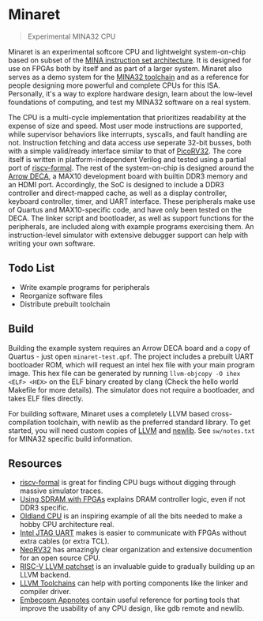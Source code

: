 # Minaret
> Experimental MINA32 CPU

Minaret is an experimental softcore CPU and lightweight system-on-chip based on subset of the [MINA instruction set architecture](https://github.com/ladystarbreeze/mina-isa/blob/main/MINA_Instruction_Set_Architecture.md). It is designed for use on FPGAs both by itself and as part of a larger system. Minaret also serves as a demo system for the [MINA32 toolchain](https://github.com/CQCumbers/mina32-llvm) and as a reference for people designing more powerful and complete CPUs for this ISA. Personally, it's a way to explore hardware design, learn about the low-level foundations of computing, and test my MINA32 software on a real system.

The CPU is a multi-cycle implementation that prioritizes readability at the expense of size and speed. Most user mode instructions are supported, while supervisor behaviors like interrupts, syscalls, and fault handling are not. Instruction fetching and data access use seperate 32-bit busses, both with a simple valid/ready interface similar to that of [PicoRV32](https://github.com/cliffordwolf/picorv32#picorv32-native-memory-interface). The core itself is written in platform-independent Verilog and tested using a partial port of [riscv-formal](https://github.com/SymbioticEDA/riscv-formal). The rest of the system-on-chip is designed around the [Arrow DECA](https://tomverbeure.github.io/2021/04/23/Arrow-DECA-FPGA-board.html), a MAX10 development board with builtin DDR3 memory and an HDMI port. Accordingly, the SoC is designed to include a DDR3 controller and direct-mapped cache, as well as a display controller, keyboard controller, timer, and UART interface. These peripherals make use of Quartus and MAX10-specific code, and have only been tested on the DECA. The linker script and bootloader, as well as support functions for the peripherals, are included along with example programs exercising them. An instruction-level simulator with extensive debugger support can help with writing your own software.

## Todo List
- Write example programs for peripherals
- Reorganize software files
- Distribute prebuilt toolchain

## Build
Building the example system requires an Arrow DECA board and a copy of Quartus - just open `minaret-test.qpf`. The project includes a prebuilt UART bootloader ROM, which will request an intel hex file with your main program image. This hex file can be generated by running `llvm-objcopy -O ihex <ELF> <HEX>` on the ELF binary created by clang (Check the hello world Makefile for more details). The simulator does not require a bootloader, and takes ELF files directly.

For building software, Minaret uses a completely LLVM based cross-compilation toolchain, with newlib as the preferred standard library. To get started, you will need custom copies of [LLVM](https://github.com/CQCumbers/mina32-llvm) and [newlib](https://github.com/CQCumbers/mina32-newlib). See `sw/notes.txt` for MINA32 specific build information.

## Resources
- [riscv-formal](https://github.com/SymbioticEDA/riscv-formal) is great for finding CPU bugs without digging through massive simulator traces.
- [Using SDRAM with FPGAs](https://www.joshbassett.info/sdram-controller/) explains DRAM controller logic, even if not DDR3 specific.
- [Oldland CPU](https://jamieiles.github.io/oldland-cpu/) is an inspiring example of all the bits needed to make a hobby CPU architecture real.
- [Intel JTAG UART](https://github.com/tomverbeure/intel_jtag_uart) makes is easier to communicate with FPGAs without extra cables (or extra TCL).
- [NeoRV32](https://github.com/stnolting/neorv32) has amazingly clear organization and extensive documention for an open source CPU.
- [RISC-V LLVM patchset](https://github.com/lowRISC/riscv-llvm) is an invaluable guide to gradually building up an LLVM backend.
- [LLVM Toolchains](https://wiki.osdev.org/User:MessiahAndrw/LLVM_OS_Specific_Toolchain) can help with porting components like the linker and compiler driver.
- [Embecosm Appnotes](https://www.embecosm.com/resources/appnotes/) contain useful reference for porting tools that improve the usability of any CPU design, like gdb remote and newlib.

